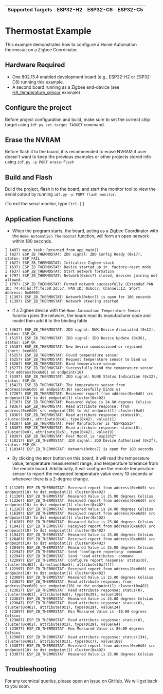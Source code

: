 | Supported Targets | ESP32-H2 | ESP32-C6 | ESP32-C5 |
| ----------------- | -------- | -------- | -------- |

# Thermostat Example

This example demonstrates how to configure a Home Automation thermostat on a Zigbee Coordinator.

## Hardware Required

* One 802.15.4 enabled development board (e.g., ESP32-H2 or ESP32-C6) running this example.
* A second board running as a Zigbee end-device (see [HA_temperature_sensor](../HA_temperature_sensor) example)

## Configure the project

Before project configuration and build, make sure to set the correct chip target using `idf.py set-target TARGET` command.

## Erase the NVRAM

Before flash it to the board, it is recommended to erase NVRAM if user doesn't want to keep the previous examples or other projects stored info
using `idf.py -p PORT erase-flash`

## Build and Flash

Build the project, flash it to the board, and start the monitor tool to view the serial output by running `idf.py -p PORT flash monitor`.

(To exit the serial monitor, type ``Ctrl-]``.)

## Application Functions

- When the program starts, the board, acting as a Zigbee Coordinator with the `Home Automation Thermostat` function, will form an open network within 180 seconds.
```
I (497) main_task: Returned from app_main()
I (627) ESP_ZB_THERMOSTAT: ZDO signal: ZDO Config Ready (0x17), status: ESP_FAIL
I (627) ESP_ZB_THERMOSTAT: Initialize Zigbee stack
I (637) ESP_ZB_THERMOSTAT: Device started up in  factory-reset mode
I (637) ESP_ZB_THERMOSTAT: Start network formation
W (797) ESP_ZB_THERMOSTAT: Network(0xbcc7) closed, devices joining not allowed.
I (797) ESP_ZB_THERMOSTAT: Formed network successfully (Extended PAN ID: 74:4d:bd:ff:fe:60:2d:57, PAN ID: 0xbcc7, Channel:13, Short Address: 0x0000)
I (1397) ESP_ZB_THERMOSTAT: Network(0xbcc7) is open for 180 seconds
I (1397) ESP_ZB_THERMOSTAT: Network steering started
```

- If a Zigbee device with the `Home Automation Temperature Sensor` function joins the network, the board read its manufacturer code and model then add it to
  the binding table.
```
I (4637) ESP_ZB_THERMOSTAT: ZDO signal: NWK Device Associated (0x12), status: ESP_OK
I (5157) ESP_ZB_THERMOSTAT: ZDO signal: ZDO Device Update (0x30), status: ESP_OK
I (5187) ESP_ZB_THERMOSTAT: New device commissioned or rejoined (short: 0xe6d0)
I (5257) ESP_ZB_THERMOSTAT: Found temperature sensor
I (5257) ESP_ZB_THERMOSTAT: Request temperature sensor to bind us
I (5267) ESP_ZB_THERMOSTAT: Bind temperature sensor
I (5277) ESP_ZB_THERMOSTAT: Successfully bind the temperature sensor from address(0xe6d0) on endpoint(10)
I (5397) ESP_ZB_THERMOSTAT: ZDO signal: NLME Status Indication (0x32), status: ESP_OK
I (5417) ESP_ZB_THERMOSTAT: The temperature sensor from address(0xe6d0) on endpoint(10) successfully binds us
I (7207) ESP_ZB_THERMOSTAT: Received report from address(0xe6d0) src endpoint(10) to dst endpoint(1) cluster(0x402)
I (7207) ESP_ZB_THERMOSTAT: Measured Value is 24.00 degrees Celsius
I (8367) ESP_ZB_THERMOSTAT: Read attribute response: from address(0xe6d0) src endpoint(10) to dst endpoint(1) cluster(0x0)
I (8367) ESP_ZB_THERMOSTAT: Read attribute response: status(0), cluster(0x0), attribute(0x4), type(0x42), value(11)
I (8387) ESP_ZB_THERMOSTAT: Peer Manufacturer is "ESPRESSIF"
I (8387) ESP_ZB_THERMOSTAT: Read attribute response: status(0), cluster(0x0), attribute(0x5), type(0x42), value(9)
I (8397) ESP_ZB_THERMOSTAT: Peer Model is "esp32h2"
I (10317) ESP_ZB_THERMOSTAT: ZDO signal: ZDO Device Authorized (0x2f), status: ESP_OK
I (10347) ESP_ZB_THERMOSTAT: Network(0xbcc7) is open for 180 seconds
```

- By clicking the `BOOT` button on this board, it will read the temperature value, temperature measurement range, and temperature tolerance from the
  remote board. Additionally, it will configure the remote temperature sensor to report the measured temperature value every 10 seconds or whenever
  there is a 2-degree change.
```
I (11207) ESP_ZB_THERMOSTAT: Received report from address(0xe6d0) src endpoint(10) to dst endpoint(1) cluster(0x402)
I (11207) ESP_ZB_THERMOSTAT: Measured Value is 25.00 degrees Celsius
I (12267) ESP_ZB_THERMOSTAT: Received report from address(0xe6d0) src endpoint(10) to dst endpoint(1) cluster(0x402)
I (12267) ESP_ZB_THERMOSTAT: Measured Value is 24.00 degrees Celsius
I (16207) ESP_ZB_THERMOSTAT: Received report from address(0xe6d0) src endpoint(10) to dst endpoint(1) cluster(0x402)
I (16207) ESP_ZB_THERMOSTAT: Measured Value is 25.00 degrees Celsius
I (19417) ESP_ZB_THERMOSTAT: Received report from address(0xe6d0) src endpoint(10) to dst endpoint(1) cluster(0x402)
I (19417) ESP_ZB_THERMOSTAT: Measured Value is 25.00 degrees Celsius
I (20467) ESP_ZB_THERMOSTAT: Received report from address(0xe6d0) src endpoint(10) to dst endpoint(1) cluster(0x402)
I (20467) ESP_ZB_THERMOSTAT: Measured Value is 25.00 degrees Celsius
I (22947) ESP_ZB_THERMOSTAT: Send 'configure reporting' command
I (22947) ESP_ZB_THERMOSTAT: Send 'read attributes' command
I (22997) ESP_ZB_THERMOSTAT: Configure report response: status(0), cluster(0x402), direction(0xe8), attribute(0xffff)
I (22997) ESP_ZB_THERMOSTAT: Received report from address(0xe6d0) src endpoint(10) to dst endpoint(1) cluster(0x402)
I (23007) ESP_ZB_THERMOSTAT: Measured Value is 25.00 degrees Celsius
I (23027) ESP_ZB_THERMOSTAT: Read attribute response: from address(0xe6d0) src endpoint(10) to dst endpoint(1) cluster(0x402)
I (23027) ESP_ZB_THERMOSTAT: Read attribute response: status(0), cluster(0x402), attribute(0x0), type(0x29), value(196)
I (23037) ESP_ZB_THERMOSTAT: Measured Value is 25.00 degrees Celsius
I (23047) ESP_ZB_THERMOSTAT: Read attribute response: status(0), cluster(0x402), attribute(0x1), type(0x29), value(24)
I (23057) ESP_ZB_THERMOSTAT: Min Measured Value is -10.00 degrees Celsius
I (23067) ESP_ZB_THERMOSTAT: Read attribute response: status(0), cluster(0x402), attribute(0x2), type(0x29), value(64)
I (23077) ESP_ZB_THERMOSTAT: Max Measured Value is 80.00 degrees Celsius
I (23087) ESP_ZB_THERMOSTAT: Read attribute response: status(134), cluster(0x402), attribute(0x3), type(0xc7), value(169)
I (33077) ESP_ZB_THERMOSTAT: Received report from address(0xe6d0) src endpoint(10) to dst endpoint(1) cluster(0x402)
I (33077) ESP_ZB_THERMOSTAT: Measured Value is 25.00 degrees Celsius
```

## Troubleshooting

For any technical queries, please open an [issue](https://github.com/espressif/esp-zigbee-sdk/issues) on GitHub. We will get back to you soon.
